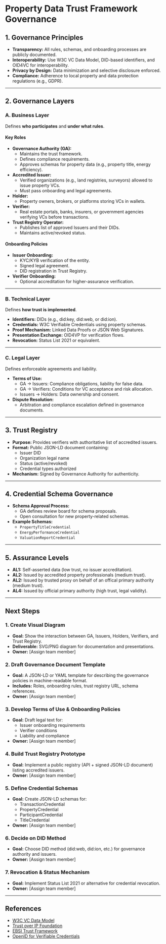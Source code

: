 # Property Data Trust Framework Governance

## 1. Governance Principles

- **Transparency:** All rules, schemas, and onboarding processes are publicly documented.
- **Interoperability:** Use W3C VC Data Model, DID-based identifiers, and OID4VC for interoperability.
- **Privacy by Design:** Data minimization and selective disclosure enforced.
- **Compliance:** Adherence to local property and data protection regulations (e.g., GDPR).

---

## 2. Governance Layers

### A. Business Layer

Defines **who participates** and **under what rules**.

#### Key Roles

- **Governance Authority (GA):**
  - Maintains the trust framework.
  - Defines compliance requirements.
  - Approves schemas for property data (e.g., property title, energy efficiency).
- **Accredited Issuer:**
  - Verified organizations (e.g., land registries, surveyors) allowed to issue property VCs.
  - Must pass onboarding and legal agreements.
- **Holder:**
  - Property owners, brokers, or platforms storing VCs in wallets.
- **Verifier:**
  - Real estate portals, banks, insurers, or government agencies verifying VCs before transactions.
- **Trust Registry Operator:**
  - Publishes list of approved Issuers and their DIDs.
  - Maintains active/revoked status.

#### Onboarding Policies

- **Issuer Onboarding:**
  - KYC/KYB verification of the entity.
  - Signed legal agreement.
  - DID registration in Trust Registry.
- **Verifier Onboarding:**
  - Optional accreditation for higher-assurance verification.

---

### B. Technical Layer

Defines **how trust is implemented**.

- **Identifiers:** DIDs (e.g., did:key, did:web, or did:ion).
- **Credentials:** W3C Verifiable Credentials using property schemas.
- **Proof Mechanism:** Linked Data Proofs or JSON Web Signatures.
- **Presentation Exchange:** OID4VP for verification flows.
- **Revocation:** Status List 2021 or equivalent.

---

### C. Legal Layer

Defines enforceable agreements and liability.

- **Terms of Use:**
  - GA → Issuers: Compliance obligations, liability for false data.
  - GA → Verifiers: Conditions for VC acceptance and risk allocation.
  - Issuers → Holders: Data ownership and consent.
- **Dispute Resolution:**
  - Arbitration and compliance escalation defined in governance documents.

---

## 3. Trust Registry

- **Purpose:** Provides verifiers with authoritative list of accredited issuers.
- **Format:** Public JSON-LD document containing:
  - Issuer DID
  - Organization legal name
  - Status (active/revoked)
  - Credential types authorized
- **Mechanism:** Signed by Governance Authority for authenticity.

---

## 4. Credential Schema Governance

- **Schema Approval Process:**
  - GA defines review board for schema proposals.
  - Open consultation for new property-related schemas.
- **Example Schemas:**
  - `PropertyTitleCredential`
  - `EnergyPerformanceCredential`
  - `ValuationReportCredential`

---

## 5. Assurance Levels

- **AL1:** Self-asserted data (low trust, no issuer accreditation).
- **AL2:** Issued by accredited property professionals (medium trust).
- **AL2:** Issued by trusted proxy on behalf of an offical primary authority (medium trust).
- **AL4:** Issued by official primary authority (high trust, legal validity).

---

## Next Steps

### **1. Create Visual Diagram**

- **Goal:** Show the interaction between GA, Issuers, Holders, Verifiers, and Trust Registry.
- **Deliverable:** SVG/PNG diagram for documentation and presentations.
- **Owner:** [Assign team member]

### **2. Draft Governance Document Template**

- **Goal:** A JSON-LD or YAML template for describing the governance policies in machine-readable format.
- **Includes:** Roles, onboarding rules, trust registry URL, schema references.
- **Owner:** [Assign team member]

### **3. Develop Terms of Use & Onboarding Policies**

- **Goal:** Draft legal text for:
  - Issuer onboarding requirements
  - Verifier conditions
  - Liability and compliance
- **Owner:** [Assign team member]

### **4. Build Trust Registry Prototype**

- **Goal:** Implement a public registry (API + signed JSON-LD document) listing accredited issuers.
- **Owner:** [Assign team member]

### **5. Define Credential Schemas**

- **Goal:** Create JSON-LD schemas for:
  - TransactionCredential
  - PropertyCredential
  - ParticipantCredential
  - TitleCredential
- **Owner:** [Assign team member]

### **6. Decide on DID Method**

- **Goal:** Choose DID method (did:web, did:ion, etc.) for governance authority and issuers.
- **Owner:** [Assign team member]

### **7. Revocation & Status Mechanism**

- **Goal:** Implement Status List 2021 or alternative for credential revocation.
- **Owner:** [Assign team member]

---

## References

- [W3C VC Data Model](https://www.w3.org/TR/vc-data-model/)
- [Trust over IP Foundation](https://trustoverip.org/)
- [EBSI Trust Framework](https://ec.europa.eu/digital-strategy/our-policies/european-blockchain-services-infrastructure_en)
- [OpenID for Verifiable Credentials](https://openid.net/specs/openid-4-verifiable-presentations-1_0.html)